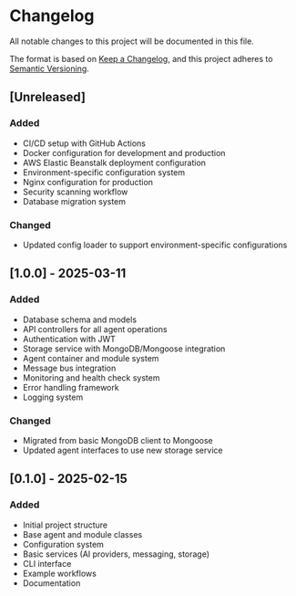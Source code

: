 # Changelog

All notable changes to this project will be documented in this file.

The format is based on [Keep a Changelog](https://keepachangelog.com/en/1.0.0/),
and this project adheres to [Semantic Versioning](https://semver.org/spec/v2.0.0.html).

## [Unreleased]

### Added
- CI/CD setup with GitHub Actions
- Docker configuration for development and production
- AWS Elastic Beanstalk deployment configuration
- Environment-specific configuration system
- Nginx configuration for production
- Security scanning workflow
- Database migration system

### Changed
- Updated config loader to support environment-specific configurations

## [1.0.0] - 2025-03-11

### Added
- Database schema and models
- API controllers for all agent operations
- Authentication with JWT
- Storage service with MongoDB/Mongoose integration
- Agent container and module system
- Message bus integration
- Monitoring and health check system
- Error handling framework
- Logging system

### Changed
- Migrated from basic MongoDB client to Mongoose
- Updated agent interfaces to use new storage service

## [0.1.0] - 2025-02-15

### Added
- Initial project structure
- Base agent and module classes
- Configuration system
- Basic services (AI providers, messaging, storage)
- CLI interface
- Example workflows
- Documentation